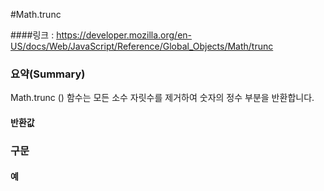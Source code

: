 #Math.trunc

####링크 : https://developer.mozilla.org/en-US/docs/Web/JavaScript/Reference/Global_Objects/Math/trunc

### 요약(Summary)

Math.trunc () 함수는 모든 소수 자릿수를 제거하여 숫자의 정수 부분을 반환합니다.

#### 반환값



### 구문




#### 예

```javascript




